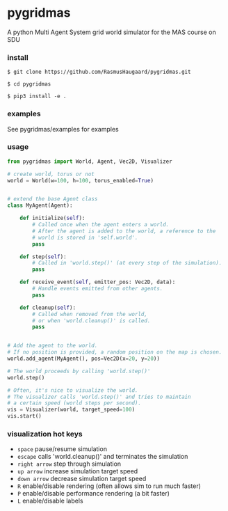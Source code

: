 # pygridmas
A python Multi Agent System grid world simulator for the MAS course on SDU
### install

```
$ git clone https://github.com/RasmusHaugaard/pygridmas.git
```
```
$ cd pygridmas
```
```
$ pip3 install -e .
```

### examples
See pygridmas/examples for examples

### usage
```python
from pygridmas import World, Agent, Vec2D, Visualizer

# create world, torus or not
world = World(w=100, h=100, torus_enabled=True)


# extend the base Agent class
class MyAgent(Agent):

    def initialize(self):
        # Called once when the agent enters a world.
        # After the agent is added to the world, a reference to the
        # world is stored in 'self.world'.
        pass

    def step(self):
        # Called in 'world.step()' (at every step of the simulation).
        pass

    def receive_event(self, emitter_pos: Vec2D, data):
        # Handle events emitted from other agents.
        pass

    def cleanup(self):
        # Called when removed from the world,
        # or when 'world.cleanup()' is called.
        pass


# Add the agent to the world.
# If no position is provided, a random position on the map is chosen.
world.add_agent(MyAgent(), pos=Vec2D(x=20, y=20))

# The world proceeds by calling 'world.step()'
world.step()

# Often, it's nice to visualize the world.
# The visualizer calls 'world.step()' and tries to maintain
# a certain speed (world steps per second).
vis = Visualizer(world, target_speed=100)
vis.start()
```

### visualization hot keys
* `space` pause/resume simulation
* `escape` calls 'world.cleanup()' and terminates the simulation
* `right arrow` step through simulation
* `up arrow` increase simulation target speed
* `down arrow` decrease simulation target speed
* `R` enable/disable rendering (often allows sim to run much faster)
* `P` enable/disable performance rendering (a bit faster)
* `L` enable/disable labels
